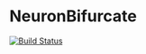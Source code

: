 # NeuronBifurcate

[![Build Status](https://github.com/rpgowers/NeuronBifurcate.jl/actions/workflows/CI.yml/badge.svg?branch=main)](https://github.com/rpgowers/NeuronBifurcate.jl/actions/workflows/CI.yml?query=branch%3Amain)
